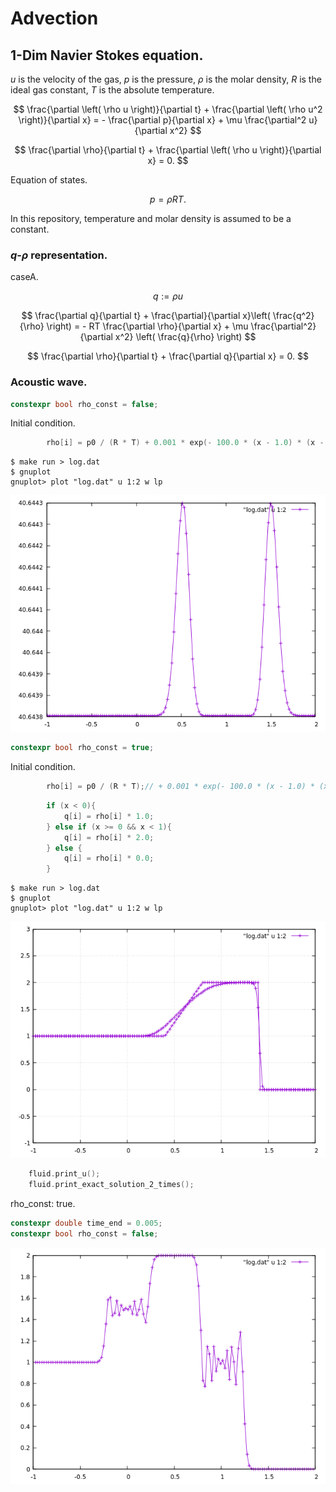 # Advection

## 1-Dim Navier Stokes equation.

$u$ is the velocity of the gas, $p$ is the pressure, $\rho$ is the molar density, $R$ is the ideal gas constant, $T$ is the absolute temperature.

$$
\frac{\partial \left( \rho u \right)}{\partial t} + \frac{\partial \left( \rho u^2 \right)}{\partial x} = - \frac{\partial p}{\partial x} + \mu \frac{\partial^2 u}{\partial x^2}
$$

$$
\frac{\partial \rho}{\partial t} + \frac{\partial \left( \rho u \right)}{\partial x} = 0.
$$

Equation of states.

$$
p = \rho R T.
$$

In this repository, temperature and molar density is assumed to be a constant.

### $q$-$\rho$ representation.

caseA.

$$
q := \rho u
$$

$$
\frac{\partial q}{\partial t} + \frac{\partial}{\partial x}\left( \frac{q^2}{\rho} \right) = - RT \frac{\partial \rho}{\partial x} + \mu \frac{\partial^2}{\partial x^2} \left( \frac{q}{\rho} \right)
$$

$$
\frac{\partial \rho}{\partial t} + \frac{\partial q}{\partial x} = 0.
$$

### Acoustic wave.

```c++
constexpr bool rho_const = false;
```

Initial condition.

```c++
        rho[i] = p0 / (R * T) + 0.001 * exp(- 100.0 * (x - 1.0) * (x - 1.0));
```

```
$ make run > log.dat 
$ gnuplot
gnuplot> plot "log.dat" u 1:2 w lp
```

![](wave.png)

```c++
constexpr bool rho_const = true;
```

Initial condition.

```c++
        rho[i] = p0 / (R * T);// + 0.001 * exp(- 100.0 * (x - 1.0) * (x - 1.0));
```

```c++
        if (x < 0){
            q[i] = rho[i] * 1.0;
        } else if (x >= 0 && x < 1){
            q[i] = rho[i] * 2.0;
        } else {
            q[i] = rho[i] * 0.0;
        }
```

```
$ make run > log.dat 
$ gnuplot
gnuplot> plot "log.dat" u 1:2 w lp
```

![](advection.png)

```c++
    fluid.print_u();
    fluid.print_exact_solution_2_times();
```

rho_const: true.

```c++
constexpr double time_end = 0.005;
constexpr bool rho_const = false;
```

![](numerical_vibration.png)